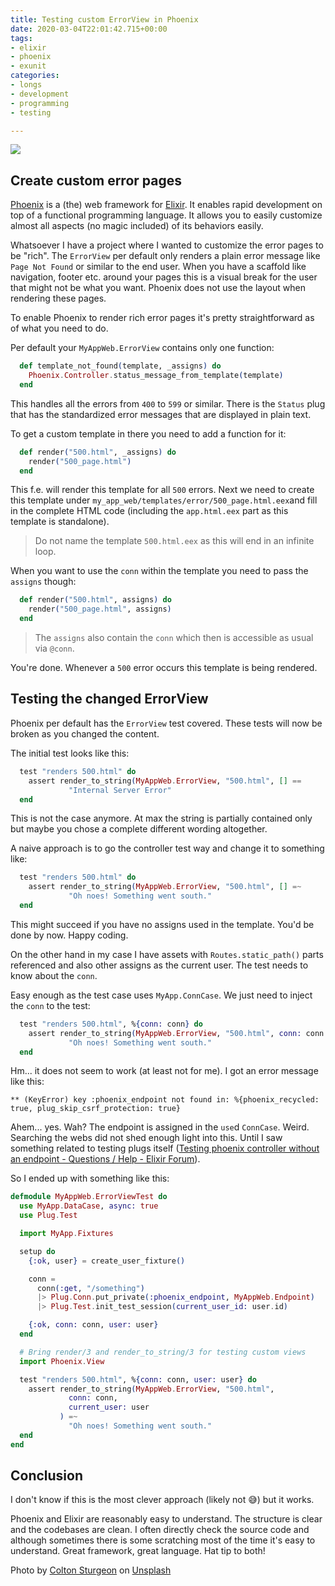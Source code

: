 ```yaml
---
title: Testing custom ErrorView in Phoenix
date: 2020-03-04T22:01:42.715+00:00
tags:
- elixir
- phoenix
- exunit
categories:
- longs
- development
- programming
- testing

---
```

![](/uploads/2020/03/07/colton-sturgeon-TUSJWsPnnJ8-unsplash_1024.jpg)

## Create custom error pages

[Phoenix](http://phoenixframework.org) is a (the) web framework for [Elixir](https://elixir-lang.org). It enables rapid development on top of a functional programming language. It allows you to easily customize almost all aspects (no magic included) of its behaviors easily.

Whatsoever I have a project where I wanted to customize the error pages to be "rich". The `ErrorView` per default only renders a plain error message like `Page Not Found` or similar to the end user. When you have a scaffold like navigation, footer etc. around your pages this is a visual break for the user that might not be what you want. Phoenix does not use the layout when rendering these pages.

To enable Phoenix to render rich error pages it's pretty straightforward as of what you need to do.

Per default your `MyAppWeb.ErrorView` contains only one function:

```elixir {linenos=table}
  def template_not_found(template, _assigns) do
    Phoenix.Controller.status_message_from_template(template)
  end
```

This handles all the errors from `400` to `599` or similar. There is the `Status` plug that has the standardized error messages that are displayed in plain text.

To get a custom template in there you need to add a function for it:

```elixir {linenos=table}
  def render("500.html", _assigns) do
    render("500_page.html")
  end
```

This f.e. will render this template for all `500` errors. Next we need to create this template under `my_app_web/templates/error/500_page.html.eex`and fill in the complete HTML code (including the `app.html.eex` part as this template is standalone).

> Do not name the template `500.html.eex` as this will end in an infinite loop.

When you want to use the `conn` within the template you need to pass the `assigns` though:

```elixir {linenos=table}
  def render("500.html", assigns) do
    render("500_page.html", assigns)
  end
```

> The `assigns` also contain the `conn` which then is accessible as usual via `@conn`.

You're done. Whenever a `500` error occurs this template is being rendered.

## Testing the changed ErrorView

Phoenix per default has the `ErrorView` test covered. These tests will now be broken as you changed the content.

The initial test looks like this:

```elixir {linenos=table}
  test "renders 500.html" do
    assert render_to_string(MyAppWeb.ErrorView, "500.html", [] ==
             "Internal Server Error"
  end
```

This is not the case anymore. At max the string is partially contained only but maybe you chose a complete different wording altogether.

A naive approach is to go the controller test way and change it to something like:

```elixir {linenos=table}
  test "renders 500.html" do
    assert render_to_string(MyAppWeb.ErrorView, "500.html", [] =~
             "Oh noes! Something went south."
  end
```

This might succeed if you have no assigns used in the template. You'd be done by now. Happy coding.

On the other hand in my case I have assets with `Routes.static_path()` parts referenced and also other assigns as the current user. The test needs to know about the `conn`.

Easy enough as the test case uses `MyApp.ConnCase`. We just need to inject the `conn` to the test:

```elixir {linenos=table}
  test "renders 500.html", %{conn: conn} do
    assert render_to_string(MyAppWeb.ErrorView, "500.html", conn: conn =~
             "Oh noes! Something went south."
  end
```

Hm... it does not seem to work (at least not for me). I got an error message like this:

```shell {linenos=table}
** (KeyError) key :phoenix_endpoint not found in: %{phoenix_recycled: true, plug_skip_csrf_protection: true}
```

Ahem... yes. Wah? The endpoint is assigned in the `use`d `ConnCase`. Weird. Searching the webs did not shed enough light into this. Until I saw something related to testing plugs itself ([Testing phoenix controller without an endpoint - Questions / Help - Elixir Forum](https://elixirforum.com/t/testing-phoenix-controller-without-an-endpoint/15377)).

So I ended up with something like this:

```elixir {linenos=table}
defmodule MyAppWeb.ErrorViewTest do
  use MyApp.DataCase, async: true
  use Plug.Test

  import MyApp.Fixtures

  setup do
    {:ok, user} = create_user_fixture()

    conn =
      conn(:get, "/something")
      |> Plug.Conn.put_private(:phoenix_endpoint, MyAppWeb.Endpoint)
      |> Plug.Test.init_test_session(current_user_id: user.id)

    {:ok, conn: conn, user: user}
  end

  # Bring render/3 and render_to_string/3 for testing custom views
  import Phoenix.View

  test "renders 500.html", %{conn: conn, user: user} do
    assert render_to_string(MyAppWeb.ErrorView, "500.html",
             conn: conn,
             current_user: user
           ) =~
             "Oh noes! Something went south."
  end
end
```

## Conclusion

I don't know if this is the most clever approach (likely not 😅) but it works.

Phoenix and Elixir are reasonably easy to understand. The structure is clear and the codebases are clean. I often directly check the source code and although sometimes there is some scratching most of the time it's easy to understand. Great framework, great language. Hat tip to both!

Photo by [Colton Sturgeon](https://unsplash.com/@coltonsturgeon?utm_source=unsplash&utm_medium=referral&utm_content=creditCopyText) on [Unsplash](https://unsplash.com/s/photos/alchemy?utm_source=unsplash&utm_medium=referral&utm_content=creditCopyText)